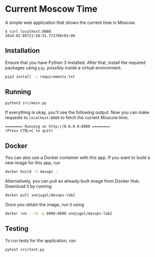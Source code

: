 # Current Moscow Time

A simple web application that shows the current time in Moscow.

```
$ curl localhost:8080
2024-02-05T21:58:51.772798+03:00
```

## Installation

Ensure that you have Python 3 installed. After that, install the required
packages using `pip`, possibly inside a virtual environment.

```bash
pip3 install -r requirements.txt
```

## Running

```bash
python3 src/main.py
```

If everything is okay, you'll see the following output. Now you can make
requests to `localhost:8080` to fetch the current Moscow time.

```
======== Running on http://0.0.0.0:8080 ========
(Press CTRL+C to quit)
```

## Docker

You can also use a Docker container with this app. If you want to build a new
image for this app, run

```bash
docker build -t devops .
```

Alternatively, you can pull an already-built image from Docker Hub. Download it
by running

```bash
docker pull snejugal/devops-lab2
```

Once you obtain the image, run it using

```bash
docker run --rm -p 8080:8080 snejugal/devops-lab2
```

## Testing

To run tests for the application, run

```
pytest src/test.py
```
